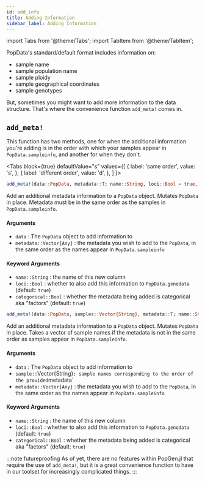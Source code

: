 ```yaml
---
id: add_info
title: Adding Information
sidebar_label: Adding Information
---
```

import Tabs from '@theme/Tabs';
import TabItem from '@theme/TabItem';

PopData's standard/default format includes information on:
- sample name
- sample population name
- sample ploidy
- sample geographical coordinates
- sample genotypes

But, sometimes you might want to add more information to the data structure. That's where the convenience function `add_meta!` comes in.

## `add_meta!`
This function has two methods, one for when the additional information you're adding is in the order with which your samples appear in `PopData.sampleinfo`, and another for when they don't. 

<Tabs
  block={true}
  defaultValue="s"
  values={[
    { label: 'same order', value: 's', },
    { label: 'different order', value: 'd', },
  ]
}>
<TabItem value="s">

```julia
add_meta!(data::PopData, metadata::T; name::String, loci::Bool = true, categorical::Bool = true) where T <: AbstractVector
```
Add an additional metadata information to a `PopData` object. Mutates `PopData` in place. Metadata 
must be in the same order as the samples in `PopData.sampleinfo`.

#### Arguments
- `data` : The `PopData` object to add information to
- `metadata::Vector{Any}` : the metadata you wish to add to the `PopData`, in the same order as the names appear in `PopData.sampleinfo`

#### Keyword Arguments
- `name::String` : the name of this new column
- `loci::Bool` : whether to also add this information to `PopData.genodata` (default: `true`)
- `categorical::Bool` : whether the metadata being added is categorical aka "factors" (default: `true`)

</TabItem>
<TabItem value = "d">

```julia
add_meta!(data::PopData, samples::Vector{String}, metadata::T; name::String, loci::Bool = true, categorical::Bool = true) where T <: AbstractVector
```
Add an additional metadata information to a `PopData` object. Mutates `PopData` in place. 
Takes a vector of sample names if the metadata is not in the same order as samples appear 
in `PopData.sampleinfo`.

#### Arguments
- `data` : The `PopData` object to add information to
- `sample::`Vector{String}` : sample names corresponding to the order of the provided `metadata` 
- `metadata::Vector{Any}` : the metadata you wish to add to the `PopData`, in the same order as the names appear in `PopData.sampleinfo`

#### Keyword Arguments
- `name::String` : the name of this new column
- `loci::Bool` : whether to also add this information to `PopData.genodata` (default: `true`)
- `categorical::Bool` : whether the metadata being added is categorical aka "factors" (default: `true`)

</TabItem>
</Tabs>

:::note futureproofing
As of yet, there are no features within PopGen.jl that require the use of `add_meta!`, but it is a great convenience function to have in our toolset for increasingly complicated things.
:::
